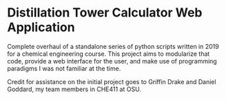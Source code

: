 # Distillation Tower Calculator Web Application

Complete overhaul of a standalone series of python scripts written in 2019 for 
a chemical engineering course. This project aims to modularize that code, 
provide a web interface for the user, and make use of programming paradigms I 
was not familiar at the time.



Credit for assistance on the initial project goes to Griffin Drake and Daniel 
Goddard, my team members in CHE411 at OSU.
